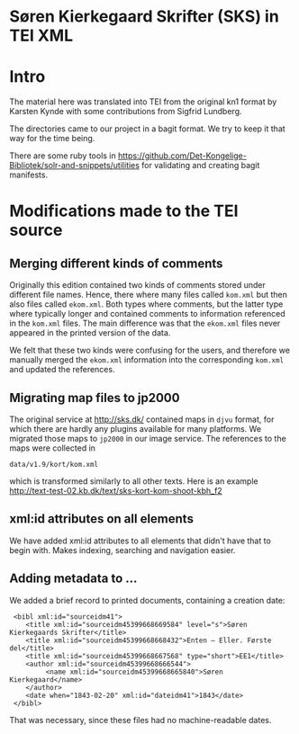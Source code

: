 # Søren Kierkegaard Skrifter (SKS) in TEI XML

# Intro

The material here was translated into TEI from the original kn1 format
by Karsten Kynde with some contributions from Sigfrid Lundberg.

The directories came to our project in a bagit format. We try to keep
it that way for the time being.

There are some ruby tools in
https://github.com/Det-Kongelige-Bibliotek/solr-and-snippets/utilities
for validating and creating bagit manifests.

# Modifications made to the TEI source

## Merging different kinds of comments

Originally this edition contained two kinds of comments stored under
different file names. Hence, there where many files called `kom.xml`
but then also files called `ekom.xml`. Both types where comments, but
the latter type where typically longer and contained comments to
information referenced in the `kom.xml` files. The main difference was
that the `ekom.xml` files never appeared in the printed version of the
data.

We felt that these two kinds were confusing for the users, and
therefore we manually merged the `ekom.xml` information into the
corresponding `kom.xml` and updated the references.

## Migrating map files to jp2000

The original service at http://sks.dk/ contained maps in `djvu`
format, for which there are hardly any plugins available for many
platforms. We migrated those maps to `jp2000` in our image
service. The references to the maps were collected in

```
data/v1.9/kort/kom.xml
```

which is transformed similarly to all other texts. Here is an example
http://text-test-02.kb.dk/text/sks-kort-kom-shoot-kbh_f2


## xml:id attributes on all elements 

We have added xml:id attributes to all elements that didn't have
that to begin with. Makes indexing, searching and navigation easier.

## Adding metadata to <sourceDesc> ... </sourceDesc>

We added a brief record to printed documents, containing a creation date:


```
 <bibl xml:id="sourceidm41">
    <title xml:id="sourceidm45399668669584" level="s">Søren Kierkegaards Skrifter</title>
    <title xml:id="sourceidm45399668668432">Enten – Eller. Første del</title>
    <title xml:id="sourceidm45399668667568" type="short">EE1</title>
    <author xml:id="sourceidm45399668666544">
         <name xml:id="sourceidm45399668665840">Søren Kierkegaard</name>
    </author>
    <date when="1843-02-20" xml:id="dateidm41">1843</date>
 </bibl>
```

That was necessary, since these files had no machine-readable dates.
